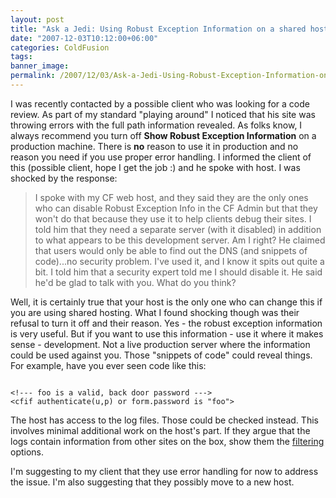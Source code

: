 ```yaml
---
layout: post
title: "Ask a Jedi: Using Robust Exception Information on a shared host"
date: "2007-12-03T10:12:00+06:00"
categories: ColdFusion 
tags: 
banner_image: 
permalink: /2007/12/03/Ask-a-Jedi-Using-Robust-Exception-Information-on-a-shared-host
---
```


I was recently contacted by a possible client who was looking for a code review. As part of my standard "playing around" I noticed that his site was throwing errors with the full path information revealed. As folks know, I always recommend you turn off <b>Show Robust Exception Information</b> on a production machine. There is <b>no</b> reason to use it in production and no reason you need if you use proper error handling. I informed the client of this (possible client, hope I get the job :) and he spoke with host. I was shocked by the response:

<blockquote>
<p>
I spoke with my CF web host, and they said they are the only ones who can disable Robust Exception Info in the CF Admin but that they won't do that because they use it to help clients debug their sites. I told him that they need a separate server (with it disabled) in addition to what appears to be this development server. Am I right? He claimed that users would only be able to find out the DNS (and snippets of code)...no security problem. I've used it, and I know it spits out quite a bit. I told him that a security expert told me I should disable it. He said he'd be glad to talk with you. What do you think?
</p>
</blockquote>

Well, it is certainly true that your host is the only one who can change this if you are using shared hosting. What I found shocking though was their refusal to turn it off and their reason. Yes - the robust exception information is very useful. But if you want to use this information - use it where it makes sense - development. Not a live production server where the information could be used against you. Those "snippets of code" could reveal things. For example, have you ever seen code like this:

<code>
&lt;!--- foo is a valid, back door password ---&gt;
&lt;cfif authenticate(u,p) or form.password is "foo"&gt;
</code>

The host has access to the log files. Those could be checked instead. This involves minimal additional work on the host's part. If they argue that the logs contain information from other sites on the box, show them the <a href="http://www.raymondcamden.com/index.cfm/2007/4/3/Did-you-know-about-the-Log-Viewer-Filter">filtering</a> options.

I'm suggesting to my client that they use error handling for now to address the issue. I'm also suggesting that they possibly move to a new host.